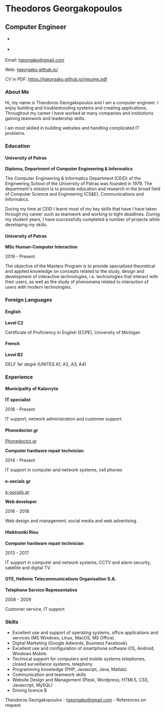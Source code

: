 Theodoros Georgakopoulos
========================

Computer Engineer
-----------------

-   [](https://github.com/tgeorgako)

-   [](https://www.linkedin.com/in/theodoros-georgakopoulos)

Email: <tgeorgako@gmail.com>

Web: [tgeorgako.github.io/](//tgeorgako.github.io/)

CV in PDF: <https://tgeorgako.github.io/resume.pdf>

### About Me

Hi, my name is Theodoros Georgakopoulos and I am a computer engineer. I
enjoy building and troubleshooting systems and creating applications.
Throughout my career I have worked at many companies and institutions
gaining teamwork and leadership skills.

I am most skilled in building websites and handling complicated IT
problems.

### Education

#### University of Patras

**Diploma, Department of Computer Engineering & Informatics**

The Computer Engineering & Informatics Department (CEID) of the
Engineering School of the University of Patras was founded in 1979. The
department's mission is to provide education and research in the broad
field of Computer Science and Engineering (CS&E), Communications and
Informatics.

During my time at CEID I learnt most of my key skills that have I have
taken through my career such as teamwork and working to tight deadlines.
During my student years, I have successfully completed a number of
projects while developing my skills.

#### University of Patras

**MSc Human-Computer Interaction**

2019 - Present

The objective of the Masters Program is to provide specialized
theoretical and applied knowledge on concepts related to the study,
design and development of interactive technologies, i.e. technologies
that interact with their users, as well as the study of phenomena
related to interaction of users with modern technologies.

### Foreign Languages

#### English

**Level C2**

Certificate of Proficiency in English (ECPE), University of Michigan

#### French

**Level B2**

DELF 1er degré (UNITES A1, A2, A3, A4)

### Experience

#### Municipality of Kalavryta

**IT specialist**

2018 - Present

IT support, network administration and customer support.

#### Phonedoctor.gr

[Phonedoctor.gr](//Phonedoctor.gr)

**Computer hardware repair technician**

2014 - Present

IT support in computer and network systems, cell phones

#### e-socials.gr

[e-socials.gr](//e-socials.gr)

**Web developer**

2016 - 2018

Web design and management, social media and web advertising.

#### Hlektroniki Riou

**Computer hardware repair technician**

2013 - 2017

IT support in computer and network systems, CCTV and alarm security,
satellite and digital TV.

#### OTE, Hellenic Telecommunications Organisation S.A.

**Telephone Service Representative**

2008 - 2009

Customer service, IT support

### Skills

-   Excellent use and support of operating systems, office applications
    and services (MS Windows, Linux, MacOS, MS Office).
-   Digital Marketing (Google Adwords, Business Facebook).
-   Excellent use and configuration of smartphone software iOS, Android,
    Windows Mobile.
-   Technical support for computers and mobile systems telephones,
    closed surveillance systems, telephony.
-   Programming knowledge (PHP, Javascipt, Java, Matlab).
-   Communication and teamwork skills
-   Website Design and Management (Plesk, Wordpress, HTML5, CSS,
    Javascript, MySQL)
-   Driving licence B

Theodoros Georgakopoulos - <tgeorgako@gmail.com> - References on request
